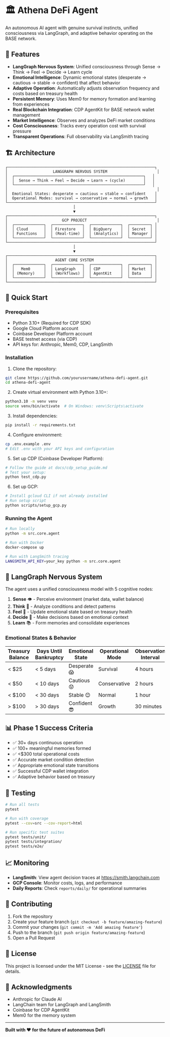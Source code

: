 # 🏛️ Athena DeFi Agent

An autonomous AI agent with genuine survival instincts, unified consciousness via LangGraph, and adaptive behavior operating on the BASE network.

## 🌟 Features

- **LangGraph Nervous System**: Unified consciousness through Sense → Think → Feel → Decide → Learn cycle
- **Emotional Intelligence**: Dynamic emotional states (desperate → cautious → stable → confident) that affect behavior
- **Adaptive Operation**: Automatically adjusts observation frequency and costs based on treasury health
- **Persistent Memory**: Uses Mem0 for memory formation and learning from experiences
- **Real Blockchain Integration**: CDP AgentKit for BASE network wallet management
- **Market Intelligence**: Observes and analyzes DeFi market conditions
- **Cost Consciousness**: Tracks every operation cost with survival pressure
- **Transparent Operations**: Full observability via LangSmith tracing

## 🏗️ Architecture

```
┌─────────────────────────────────────────────────────────────────┐
│                    LANGGRAPH NERVOUS SYSTEM                      │
│  ┌─────────────────────────────────────────────────────────┐   │
│  │  Sense → Think → Feel → Decide → Learn → (cycle)        │   │
│  └─────────────────────────────────────────────────────────┘   │
│                                                                  │
│  Emotional States: desperate ↔ cautious ↔ stable ↔ confident    │
│  Operational Modes: survival → conservative → normal → growth   │
└─────────────────────────────────────────────────────────────────┘
                              │
                              ▼
┌─────────────────────────────────────────────────────────────────┐
│                        GCP PROJECT                               │
│  ┌─────────────┐  ┌─────────────┐  ┌─────────────┐  ┌─────────┐ │
│  │ Cloud       │  │ Firestore   │  │ BigQuery    │  │ Secret  │ │
│  │ Functions   │  │ (Real-time) │  │ (Analytics) │  │ Manager │ │
│  └─────────────┘  └─────────────┘  └─────────────┘  └─────────┘ │
└─────────────────────────────────────────────────────────────────┘
                              │
                              ▼
┌─────────────────────────────────────────────────────────────────┐
│                     AGENT CORE SYSTEM                           │
│  ┌─────────────┐  ┌─────────────┐  ┌─────────────┐  ┌─────────┐ │
│  │   Mem0      │  │ LangGraph   │  │ CDP         │  │ Market  │ │
│  │ (Memory)    │  │ (Workflows) │  │ AgentKit    │  │ Data    │ │
│  └─────────────┘  └─────────────┘  └─────────────┘  └─────────┘ │
└─────────────────────────────────────────────────────────────────┘
```

## 🚀 Quick Start

### Prerequisites

- Python 3.10+ (Required for CDP SDK)
- Google Cloud Platform account
- Coinbase Developer Platform account
- BASE testnet access (via CDP)
- API keys for: Anthropic, Mem0, CDP, LangSmith

### Installation

1. Clone the repository:
```bash
git clone https://github.com/yourusername/athena-defi-agent.git
cd athena-defi-agent
```

2. Create virtual environment with Python 3.10+:
```bash
python3.10 -m venv venv
source venv/bin/activate  # On Windows: venv\Scripts\activate
```

3. Install dependencies:
```bash
pip install -r requirements.txt
```

4. Configure environment:
```bash
cp .env.example .env
# Edit .env with your API keys and configuration
```

5. Set up CDP (Coinbase Developer Platform):
```bash
# Follow the guide at docs/cdp_setup_guide.md
# Test your setup:
python test_cdp.py
```

6. Set up GCP:
```bash
# Install gcloud CLI if not already installed
# Run setup script
python scripts/setup_gcp.py
```

### Running the Agent

```bash
# Run locally
python -m src.core.agent

# Run with Docker
docker-compose up

# Run with LangSmith tracing
LANGSMITH_API_KEY=your_key python -m src.core.agent
```

## 🧠 LangGraph Nervous System

The agent uses a unified consciousness model with 5 cognitive nodes:

1. **Sense** 👁️ - Perceive environment (market data, wallet balance)
2. **Think** 🧠 - Analyze conditions and detect patterns
3. **Feel** 💭 - Update emotional state based on treasury health
4. **Decide** 🎯 - Make decisions based on emotional context
5. **Learn** 📚 - Form memories and consolidate experiences

### Emotional States & Behavior

| Treasury Balance | Days Until Bankruptcy | Emotional State | Operational Mode | Observation Interval |
|------------------|-----------------------|-----------------|------------------|---------------------|
| < $25            | < 5 days              | Desperate 😱    | Survival         | 4 hours            |
| < $50            | < 10 days             | Cautious 😟     | Conservative     | 2 hours            |
| < $100           | < 30 days             | Stable 😊       | Normal           | 1 hour             |
| > $100           | > 30 days             | Confident 😎    | Growth           | 30 minutes         |

## 📊 Phase 1 Success Criteria

- ✅ 30+ days continuous operation
- ✅ 100+ meaningful memories formed
- ✅ <$300 total operational costs
- ✅ Accurate market condition detection
- ✅ Appropriate emotional state transitions
- ✅ Successful CDP wallet integration
- ✅ Adaptive behavior based on treasury

## 🧪 Testing

```bash
# Run all tests
pytest

# Run with coverage
pytest --cov=src --cov-report=html

# Run specific test suites
pytest tests/unit/
pytest tests/integration/
pytest tests/e2e/
```

## 📈 Monitoring

- **LangSmith**: View agent decision traces at https://smith.langchain.com
- **GCP Console**: Monitor costs, logs, and performance
- **Daily Reports**: Check `reports/daily/` for operational summaries

## 🤝 Contributing

1. Fork the repository
2. Create your feature branch (`git checkout -b feature/amazing-feature`)
3. Commit your changes (`git commit -m 'Add amazing feature'`)
4. Push to the branch (`git push origin feature/amazing-feature`)
5. Open a Pull Request

## 📄 License

This project is licensed under the MIT License - see the [LICENSE](LICENSE) file for details.

## 🙏 Acknowledgments

- Anthropic for Claude AI
- LangChain team for LangGraph and LangSmith
- Coinbase for CDP AgentKit
- Mem0 for the memory system

---

**Built with ❤️ for the future of autonomous DeFi**